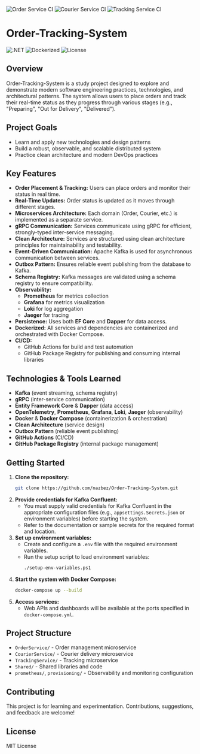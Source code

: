 ![Order Service CI](https://github.com/nazbez/Order-Tracking-System/actions/workflows/order-service-ci.yml/badge.svg)
![Courier Service CI](https://github.com/nazbez/Order-Tracking-System/actions/workflows/courier-service-ci.yml/badge.svg)
![Tracking Service CI](https://github.com/nazbez/Order-Tracking-System/actions/workflows/tracking-service-ci.yml/badge.svg)

# Order-Tracking-System

![.NET](https://img.shields.io/badge/.net-9.0-green)
![Dockerized](https://img.shields.io/badge/docker-ready-brightgreen)
![License](https://img.shields.io/badge/license-MIT-yellow)

## Overview

Order-Tracking-System is a study project designed to explore and demonstrate modern software engineering practices, technologies, and architectural patterns. The system allows users to place orders and track their real-time status as they progress through various stages (e.g., "Preparing", "Out for Delivery", "Delivered").

## Project Goals

- Learn and apply new technologies and design patterns
- Build a robust, observable, and scalable distributed system
- Practice clean architecture and modern DevOps practices

## Key Features

- **Order Placement & Tracking:** Users can place orders and monitor their status in real time.
- **Real-Time Updates:** Order status is updated as it moves through different stages.
- **Microservices Architecture:** Each domain (Order, Courier, etc.) is implemented as a separate service.
- **gRPC Communication:** Services communicate using gRPC for efficient, strongly-typed inter-service messaging.
- **Clean Architecture:** Services are structured using clean architecture principles for maintainability and testability.
- **Event-Driven Communication:** Apache Kafka is used for asynchronous communication between services.
- **Outbox Pattern:** Ensures reliable event publishing from the database to Kafka.
- **Schema Registry:** Kafka messages are validated using a schema registry to ensure compatibility.
- **Observability:**
   - **Prometheus** for metrics collection
   - **Grafana** for metrics visualization
   - **Loki** for log aggregation
   - **Jaeger** for tracing
- **Persistence:** Uses both **EF Core** and **Dapper** for data access.
- **Dockerized:** All services and dependencies are containerized and orchestrated with Docker Compose.
- **CI/CD:**
   - GitHub Actions for build and test automation
   - GitHub Package Registry for publishing and consuming internal libraries

## Technologies & Tools Learned

- **Kafka** (event streaming, schema registry)
- **gRPC** (inter-service communication)
- **Entity Framework Core** & **Dapper** (data access)
- **OpenTelemetry**, **Prometheus**, **Grafana**, **Loki**, **Jaeger** (observability)
- **Docker** & **Docker Compose** (containerization & orchestration)
- **Clean Architecture** (service design)
- **Outbox Pattern** (reliable event publishing)
- **GitHub Actions** (CI/CD)
- **GitHub Package Registry** (internal package management)

## Getting Started

1. **Clone the repository:**
    ```sh
    git clone https://github.com/nazbez/Order-Tracking-System.git
    ```
2. **Provide credentials for Kafka Confluent:**
    - You must supply valid credentials for Kafka Confluent in the appropriate configuration files (e.g., `appsettings.Secrets.json` or environment variables) before starting the system.
    - Refer to the documentation or sample secrets for the required format and location.
3. **Set up environment variables:**
    - Create and configure a `.env` file with the required environment variables.
    - Run the setup script to load environment variables:
       ```sh
       ./setup-env-variables.ps1
       ```
4. **Start the system with Docker Compose:**
    ```sh
    docker-compose up --build
    ```
5. **Access services:**
    - Web APIs and dashboards will be available at the ports specified in `docker-compose.yml`.

## Project Structure

- `OrderService/` - Order management microservice
- `CourierService/` - Courier delivery microservice
- `TrackingService/` - Tracking microservice
- `Shared/` - Shared libraries and code
- `prometheus/`, `provisioning/` - Observability and monitoring configuration

## Contributing

This project is for learning and experimentation. Contributions, suggestions, and feedback are welcome!

## License

MIT License
